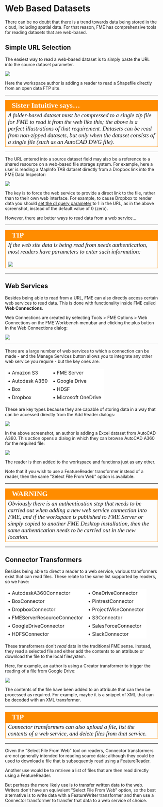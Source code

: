 # Web Based Datasets #

There can be no doubt that there is a trend towards data being stored in the cloud, including spatial data. For that reason, FME has comprehensive tools for reading datasets that are web-based.
 

## Simple URL Selection ##

The easiest way to read a web-based dataset is to simply paste the URL into the source dataset parameter.

![](./Images/Img3.005.SourceDataAsAURL.png) 

Here the workspace author is adding a reader to read a Shapefile directly from an open data FTP site.

---

<!--Person X Says Section-->
<!--Sister Intuitive is the representative for this chapter-->

<table style="border-spacing: 0px">
<tr>
<td style="vertical-align:middle;background-color:darkorange;border: 2px solid darkorange">
<i class="fa fa-quote-left fa-lg fa-pull-left fa-fw" style="color:white;padding-right: 12px;vertical-align:text-top"></i>
<span style="color:white;font-size:x-large;font-weight: bold;font-family:serif">Sister Intuitive says…</span>
</td>
</tr>

<tr>
<td style="border: 1px solid darkorange">
<span style="font-family:serif; font-style:italic; font-size:larger">
A folder-based dataset must be compressed to a single zip file for FME to read it from the web like this; the above is a perfect illustrations of that requirement. Datasets can be read from non-zipped datasets, but only when the dataset consists of a single file (such as an AutoCAD DWG file).
</span>
</td>
</tr>
</table>

---

The URL entered into a source dataset field may also be a reference to a shared resource on a web-based file storage system. For example, here a user is reading a MapInfo TAB dataset directly from a Dropbox link into the FME Data Inspector:

![](./Images/Img3.006.SourceDataAsDropboxURL.png)

The key is to force the web service to provide a direct link to the file, rather than to their own web interface. For example, to cause Dropbox to render data you should [set the dl query parameter](https://www.dropbox.com/en/help/201) to 1 in the URL, as in the above screenshot, instead of the default value of 0 (zero).

However, there are better ways to read data from a web service...

---

<!--Tip Section--> 

<table style="border-spacing: 0px">
<tr>
<td style="vertical-align:middle;background-color:darkorange;border: 2px solid darkorange">
<i class="fa fa-info-circle fa-lg fa-pull-left fa-fw" style="color:white;padding-right: 12px;vertical-align:text-top"></i>
<span style="color:white;font-size:x-large;font-weight: bold;font-family:serif">TIP</span>
</td>
</tr>

<tr>
<td style="border: 1px solid darkorange">
<span style="font-family:serif; font-style:italic; font-size:larger">
If the web site data is being read from needs authentication, most readers have parameters to enter such information:
<br><br><img src="./Images/Img3.007.URLDataAuthentication.png">
</span>
</td>
</tr>
</table>

---

## Web Services ##

Besides being able to read from a URL, FME can also directly access certain web services to read data. This is done with functionality inside FME called **Web Connections**.

Web Connections are created by selecting Tools &gt; FME Options &gt; Web Connections on the FME Workbench menubar and clicking the plus button in the Web Connections dialog:

![](./Images/Img3.008.WebConnectionCreation.png) 

---

There are a large number of web services to which a connection can be made - and the Manage Services button allows you to integrate any other web service you require - but the key ones are:
<!-- Condensing white space for this list by putting it into a table-->
<table>
<tr>
    <td style="border: 1px solid white; background-color:white">&bull; Amazon S3</td>
    <td style="border: 1px solid white; background-color:white">&bull; FME Server</td>
</tr>
<tr>
    <td style="border: 1px solid white; background-color:white">&bull; Autodesk A360</td>
    <td style="border: 1px solid white; background-color:white">&bull; Google Drive</td>
</tr>
<tr>
    <td style="border: 1px solid white; background-color:white">&bull; Box</td>
    <td style="border: 1px solid white; background-color:white">&bull; HDSF</td>
</tr>
<tr>
    <td style="border: 1px solid white; background-color:white">&bull; Dropbox</td>
    <td style="border: 1px solid white; background-color:white">&bull; Microsoft OneDrive</td>
</tr>
</table>

These are key types because they are capable of storing data in a way that can be accessed directly from the Add Reader dialogs:

![](./Images/Img3.009.WebConnectionUse.png) 

In the above screenshot, an author is adding a Excel dataset from AutoCAD A360. This action opens a dialog in which they can browse AutoCAD A360 for the required file:

![](./Images/Img3.010.WebConnectionA360Excel.png)

The reader is then added to the workspace and functions just as any other.

Note that if you wish to use a FeatureReader transformer instead of a reader, then the same "Select File From Web" option is available.

---

<!--Warning Section--> 

<table style="border-spacing: 0px">
<tr>
<td style="vertical-align:middle;background-color:darkorange;border: 2px solid darkorange">
<i class="fa fa-exclamation-triangle fa-lg fa-pull-left fa-fw" style="color:white;padding-right: 12px;vertical-align:text-top"></i>
<span style="color:white;font-size:x-large;font-weight: bold;font-family:serif">WARNING</span>
</td>
</tr>

<tr>
<td style="border: 1px solid darkorange">
<span style="font-family:serif; font-style:italic; font-size:larger">
Obviously there is an authentication step that needs to be carried out when adding a new web service connection into FME, and if the workspace is published to FME Server or simply copied to another FME Desktop installation, then the same authentication needs to be carried out in the new location.
</span>
</td>
</tr>
</table>

---

## Connector Transformers ##

Besides being able to direct a reader to a web service, various transformers exist that can read files. These relate to the same list supported by readers, so we have:
<!-- Condensing white space for this list by putting it into a table-->
<table>
<tr>
    <td style="border: 1px solid white; background-color:white">&bull; AutodeskA360Connector</td>
    <td style="border: 1px solid white; background-color:white">&bull; OneDriveConnector</td>
</tr>
<tr>
    <td style="border: 1px solid white; background-color:white">&bull; BoxConnector</td>
    <td style="border: 1px solid white; background-color:white">&bull; PintrestConnector</td>
</tr>
<tr>
    <td style="border: 1px solid white; background-color:white">&bull; DropboxConnector</td>
    <td style="border: 1px solid white; background-color:white">&bull; ProjectWiseConnector</td>
</tr>
<tr>
    <td style="border: 1px solid white; background-color:white">&bull; FMEServerResourceConnector</td>
    <td style="border: 1px solid white; background-color:white">&bull; S3Connector</td>
</tr>
<tr>
    <td style="border: 1px solid white; background-color:white">&bull; GoogleDriveConnector</td>
    <td style="border: 1px solid white; background-color:white">&bull; SalesForceConnector</td>
</tr>
<tr>
    <td style="border: 1px solid white; background-color:white">&bull; HDFSConnector </td>
    <td style="border: 1px solid white; background-color:white">&bull; SlackConnector</td>
</tr>
</table>

These transformers don't *read* data in the traditional FME sense. Instead, they read a selected file and either add the contents to an attribute or download the file to the local filesystem.

Here, for example, an author is using a Creator transformer to trigger the reading of a file from Google Drive:

![](./Images/Img3.011.GoogleDriveConnector.png) 

The contents of the file have been added to an attribute that can then be processed as required. For example, maybe it is a snippet of XML that can be decoded with an XML transformer.

---

<!--Tip Section--> 

<table style="border-spacing: 0px">
<tr>
<td style="vertical-align:middle;background-color:darkorange;border: 2px solid darkorange">
<i class="fa fa-info-circle fa-lg fa-pull-left fa-fw" style="color:white;padding-right: 12px;vertical-align:text-top"></i>
<span style="color:white;font-size:x-large;font-weight: bold;font-family:serif">TIP</span>
</td>
</tr>

<tr>
<td style="border: 1px solid darkorange">
<span style="font-family:serif; font-style:italic; font-size:larger">
Connector transformers can also upload a file, list the contents of a web service, and delete files from that service.
</span>
</td>
</tr>
</table>

---

Given the "Select File From Web" tool on readers, Connector transformers are not generally intended for reading source data; although they could be used to download a file that is subsequently read using a FeatureReader.

Another use would be to retrieve a list of files that are then read directly using a FeatureReader.

But perhaps the more likely use is to transfer written data to the web. Writers don't have an equivalent "Select File From Web" option, so the best alternative is to write data with a FeatureWriter transformer and then use a Connector transformer to transfer that data to a web service of choice. 

